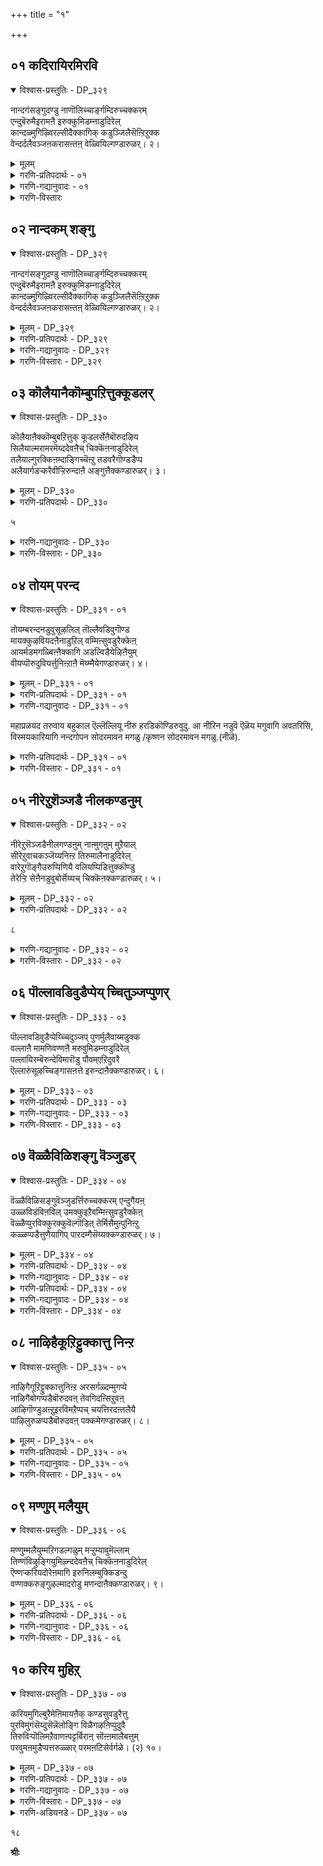 +++
title = "१"

+++

## ०१ कदिरायिरमिरवि
<details open><summary>विश्वास-प्रस्तुतिः - DP_३२९</summary>

नान्दगंसङ्गुदण्डु नाणॊलिच्चार्ङ्गम्दिरुच्चक्करम्  
एन्दुबॆरुमैइरामऩै इरुक्कुमिडम्नाडुदिरेल्  
कान्दळ्मुगिऴ्विरल्सीदैक्कागिक् कडुञ्जिलैसॆऩ्ऱिऱुक्क  
वेन्दर्दलैवञ्जऩकरासऩ्तऩ् वेळ्वियिल्गण्डारुळर्। २।
</details>

<details><summary>मूलम्</summary>

कदिरायिरमिरवि कलन्दॆऱित्तालॊत्त नीण् मुडियन्

ऎदिरिऱ् पॆरुमैयिरामनै यिरुक्कुमिडम् नाडुदिरेल्

अदिरुक्कविऱ् पॊरुकोळ् इरणियनाहम् पिळन् दरियाय्,

उदिरमळैन्द कैयोडिरुन्दानै उळ्ळवा कण्डारुळर्
</details>

<details><summary>गरणि-प्रतिपदार्थः - ०१</summary>

कदिर्= \(असङ्ख्यातवाद\) किरणगळुळ्ळ, आयिरम्= साविर, इरवि= सूर्यरुगळु, कलन्दु= ऒट्टिगॆ कूडि, ऎरित्ताल्= ज्वलिसिदरॆ, \(हेगो अदक्कॆ\), ऒत्त \(समनाद\), नीळ्= बहळ उन्नतवाद, मुडियन्= शिरस्सु \(रूप\)वुळ्ळवनू, ऎदिर्= पोटि, इल्= इल्लद,पॆरुमै= हिरिमॆयुळ्ळवनू, आद, इरामनै= रामनन्नू, अवनु, इरुक्कुम्= रिउव, इडम्= स्थळवन्नू, नाडुदिरेल्= हुडुकुविरादरॆ, अदिरुम्= घल्घलिसुव, कऴिल्= कालिन गॆज्जॆगळन्नु, पॊरु= होराडुवन्थ, \(शक्तिपूर्णवाद\), तोळ्=तोळुगळुळ्ळ, इरणियन्= हिरण्यकशिपुविन, आहम्= ऎदॆयन्नु, पिळन्द= सीळिहाकिद, अरि= नरहरि, आय्= आगि, उदिरम्= \(अवन\)रक्तवन्नु, अळैन्द= अळॆद, कैयोडु= कैगळिन्द, इरुन्दानै= इद्दवनन्नु\(आगि\), उळ्ळ= वास्तववागि, आ= आत्मदल्लि \(आश्चर्यपट्टु\), कण्डार्= कण्डुकॊण्डवरु, उळर्= इद्दारॆ.
</details>

<details><summary>गरणि-गद्यानुवादः - ०१</summary>

असङ्ख्यातवाद किरणगळुळ्ळ साविर सूर्यरुगळु ऒट्टिगॆ कूडि ज्वलिसिदरॆ हेगो अदक्कॆ समनाद उन्नतवाद शिरस्सु \(रूप\) वुळ्ळवनू, पोटि\(साटि\)यिल्लद हिरिमॆयुळ्ळवनू आद श्रीरामनन्नू अवनिरुव स्थळवन्नू हुडुकुविरादरॆ, घल्घलिसुव वीरनादद काल्गॆज्जॆगळन्नु होराडुवन्थ शक्तिपूर्णवाद तोळुगळन्नू उळ्ळ हिरण्यकशिपुविन ऎदॆयन्नु बगॆद \(सीळिद\) नरहरियागि अवन रक्तवन्नळॆद कैगळिन्द इद्दवनन्नागि वास्तववागि आत्मदल्लि आश्चर्यदिन्द कण्डुकॊण्डवरु इद्दारॆ.
</details>

<details><summary>गरणि-विस्तारः</summary>

रामनेनु? नरहरियेनु? रामने नरहरि; नरहरिये राम, इब्बरू ऒन्दे. ऎरडु अवतारगळू ऒब्बने भगवन्तनवु. हागॆये ऒन्दॊन्दु अवतारवु ऒब्ब भगवन्तन रूपविशेषवे. भगवन्त ऒब्बने.उळिदवरु अवनन्नु नानारूपगळल्लि कण्डु अरितु हेळुत्तारॆ. ई वेदवाक्यद सत्यवन्नु आऴ्वाररू इल्लि सारिद्दारॆ.

श्रीरामनो अप्रतिम तेजस्वि . साविर सूर्यरु एककालदल्लि तॊळगि बॆळगिदरॆ, अवर तेजस्सिन ऒट्टु राशियॆल्ला श्रीरामन दिव्य तेजस्सिगॆ समनागदु. रमनु शान्तमूर्ति, सत्यपराक्रम. अवनिगॆ साटि दैववे इल्ल. सामान्यर नडुवॆ सामान्यनन्तॆ इद्दु नडॆदुकॊण्डु ,सत्यवाक्यपरिपालनॆ माडुत्ता तन्न हिरिमॆयन्नु शाश्वतवागि नॆलॆगॊळिसिदवनु श्रीराम.

नरहरियादरो महा उग्ररूपि; अष्टे शान्तनू हौदु. दुष्टनाद हिरण्यकशिपुविगॆ उग्रयमस्वरूपिये. अवनन्नु तन्न तॊडॆय मेलॆये इट्टुकॊण्डु तन्न उगुरुगळिन्दले अवन हॊट्टॆ बगॆदु, अवन हुट्टन्नु अडगिसिद कराळ मूर्ति\! आगले भक्तनाद प्रह्लादनिगॆ अभयवन्नित्त महाकृपासिन्धुवू आ नरहरिये.

भगवन्त तेजस्विगळल्लॆल्ला परमतेजस्वि. श्रीरामचन्द्रनन्तॆ. पराक्रमिगळल्लि नरहरियन्तॆ अमॊत पराक्रमि. हीगॆये भगवन्तन ऒन्दॊन्दु अवतारदल्लू ऒन्दॊन्दु गुणद पारम्यवन्नु नावु कण्डुकॊळ्ळलु साध्य.

आऴ्वाररॆन्नुत्तारॆ- “श्रीरामनन्नू, अवनॆल्लिरुवनॆम्बुदन्नू हुडुकुविरेनु? आ रामने हिन्दॊन्दु कालदल्लि स्वयं नरहरियागि हिरण्यकशिपुविन रक्तवन्नु तन्न कैगळिन्दले अळॆदु सूरॆगॊण्डवनु. रामनू नरहरियू ऒन्दे ऎन्दु वास्तववागि कण्डुकॊण्डवरिद्दारॆ. अवरु \(आ भगवन्तनु\) तन्तम्म हृदयदल्लिये नॆलॆसिद्दारॆन्दू प्रत्यक्षवागि, अनुभवपूर्वकवागि कण्डुकॊण्डवरिद्दारॆ. अन्थवर अनुभववन्नू ज्ञानवन्नू अवरन्तॆ नडॆयुत्ता, गळिसिदल्लिये कण्डुकॊळ्ळि
</details>

## ०२ नान्दकम् शङ्गु
<details open><summary>विश्वास-प्रस्तुतिः - DP_३२९</summary>

नान्दगंसङ्गुदण्डु नाणॊलिच्चार्ङ्गम्दिरुच्चक्करम्  
एन्दुबॆरुमैइरामऩै इरुक्कुमिडम्नाडुदिरेल्  
कान्दळ्मुगिऴ्विरल्सीदैक्कागिक् कडुञ्जिलैसॆऩ्ऱिऱुक्क  
वेन्दर्दलैवञ्जऩकरासऩ्तऩ् वेळ्वियिल्गण्डारुळर्। २।
</details>

<details><summary>मूलम् - DP_३२९</summary>

नान्दगंसङ्गुदण्डु नाणॊलिच्चार्ङ्गम्दिरुच्चक्करम्  
एन्दुबॆरुमैइरामऩै इरुक्कुमिडम्नाडुदिरेल्  
कान्दळ्मुगिऴ्विरल्सीदैक्कागिक् कडुञ्जिलैसॆऩ्ऱिऱुक्क  
वेन्दर्दलैवञ्जऩकरासऩ्तऩ् वेळ्वियिल्गण्डारुळर्। २।
</details>

<details><summary>गरणि-प्रतिपदार्थः - DP_३२९</summary>

नान्दकम्= नन्दकवॆम्ब खड्गवन्नू, शङ्गु= पाञ्चजन्यवॆम्ब शङ्खवन्नू, शण्डु= कौमोदकी ऎम्ब गदॆयन्नू, नाण्=बिल्लिन हुरि, ऒलि= ठेङ्कार माडुव, चार्ङ्गम्= शार्ङ्गवॆम्ब बिल्लन्नू, तिरु=श्रेष्ठवाद \(पवित्रवाद\), चक्किरम्= सुदर्शनवॆम्ब चक्रवन्नू, एन्दु= कैयल्लि धरिसिद, पॆरुमै= हिरिमॆयन्नुळ्ळ, इरामनै=रामनन्नु\(अवनु\), इरुक्कुम्= इरुव, इडम्= स्थळवन्नु, नाडुदिर्= हुडुकुविरा, एलस्वागत. कान्दळ् मुहिऴ् =कॆन्दावरॆ मुकुळ\(मॊग्गु\)दन्तॆ, विरल्= माटवाद बॆरळुगळुळ्ळ, शीतैक्काहि= सीतॆगोस्करवागि, वेन्दर्= राजरुगळ, तलैवन्= राजनाद, जनकराजन् तन्= जनक माहाराजन, वेऴ् वियिल्= यज्ञदल्लि, शॆन्ऱु= होगि, कडु=बहळ कष्टकॊडुव, शिलै= बिल्लन्नु, इऴुक्क= मुरियुवुदन्नु \(मुरिदद्दन्नु\), कण्डार्= कण्णारकण्डवरु, उळर्= इद्दारॆ.
</details>

<details><summary>गरणि-गद्यानुवादः - DP_३२९</summary>

नन्दकवॆम्ब खड्गवन्नू पाञ्चजन्यवॆम्ब शङ्खवन्नू कौमोदकी ऎम्ब गदॆयन्नू बिल्लिन हुरि ठेङ्कार माडुव शार्ङ्गवॆम्ब बिल्लन्नू, पवित्रवाद सुदर्शनवॆम्ब चक्रवन्नू कैयल्लि धरिसिद हिरिमॆयन्नुळ्ळ रामनन्नू अवनिरुव स्थळवन्नू हुडुकुविरा? \(निमगॆ\) स्वागत कॆन्दावरॆय मॊग्गिनन्तॆ \(अन्दवाद मत्तु माटवाद\) बॆरळुगळुळ्ळ सीतॆगोस्करवागि, राजर राजनाद जनकमहाराजन यज्ञदल्लि होगि, कडु कष्टकॊडुव बिल्लन्नु मुरिदिद्दन्नु कण्णार कण्डवरु इद्दारॆ.\(2\)
</details>

<details><summary>गरणि-विस्तारः - DP_३२९</summary>

शङ्ख, चक्र,गदॆ मत्तु खड्ग- इवु पञ्चायुधगळु. क्रमवागि पाञ्चजन्य, सुदर्शन, शार्ङ्ग, कौमोदकि, नन्दक- ई हॆसरुगळुळ्ळ पञ्चायुधगळु महाविष्णुविनवु. नारायण ऎम्ब महाविष्णु धरिसिरुव दिव्यायुधगळु इवे.

४

श्रीरामनादरो नररूपि. सामान्य मानवनन्तॆ हुट्टि,बॆळॆदु हागॆये नडॆदुकॊण्ड महाप्रभु राम. अवन आयुधवॆन्दरॆ ऒन्दे बिल्लु. अदक्कागिये अवनन्नु “कोदण्डराम” ऎनुत्तारॆ. श्रीरामनिगॆ एकपत्नियन्तॆ एकायुधवे.

आऴ्वाररु महाविष्णुविन अवतार स्वरूपियाद श्रीआमनन्नु काणुववरिगू अवनिरुव स्थळवन्नु हुडुकुववरिगू सुस्वागत कोरुत्तारॆ. जनक महाराजन यज्ञशालॆयन्नु प्रवेशिसि, अल्लिद्द शिवधनुस्सन्नु श्रीराम मुरिदिद्दन्नु नोडिदवरिद्दारॆ. आद्दरिन्दन असाधारण सामर्थ्यवन्नू अवन विशिष्ट अवतार स्वरूपवन्नू नम्बतक्कद्दे. कण्डवर अनुभववन्नु तिळिदु, अवर उपदेशवन्नु पडॆदु, रामनन्नु कण्डु, सेवॆ माडि कृतार्थरागतक्कद्दु.
</details>

## ०३ कॊलैयानैकॊम्बुपऱित्तुक्कूडलर्
<details open><summary>विश्वास-प्रस्तुतिः - DP_३३०</summary>

कॊलैयाऩैक्कॊम्बुबऱित्तुक् कूडलर्सेऩैबॊरुदऴिय  
सिलैयाल्मरामरमॆय्ददेवऩैच् चिक्कॆऩनाडुदिरेल्  
तलैयाल्गुरक्किऩम्दाङ्गिच्चॆऩ्ऱु तडवरैगॊण्डडैप्प  
अलैयार्गडऱ्करैवीऱ्ऱिरुन्दाऩै अङ्गुत्तैक्कण्डारुळर्। ३।
</details>

<details><summary>मूलम् - DP_३३०</summary>

कॊलैयाऩैक्कॊम्बुबऱित्तुक् कूडलर्सेऩैबॊरुदऴिय  
सिलैयाल्मरामरमॆय्ददेवऩैच् चिक्कॆऩनाडुदिरेल्  
तलैयाल्गुरक्किऩम्दाङ्गिच्चॆऩ्ऱु तडवरैगॊण्डडैप्प  
अलैयार्गडऱ्करैवीऱ्ऱिरुन्दाऩै अङ्गुत्तैक्कण्डारुळर्। ३।
</details>

<details><summary>गरणि-प्रतिपदार्थः - DP_३३०</summary>

कॊलै= कॊल्लुवुदक्कागिये \(नुग्गिबन्द\), यानै= आनॆय कॊम्बु=दन्तगळन्नु, पऱित्तु= मुरिदु हाकि, कूडलर्= कूडबारदवर, शेनै=सेनॆयन्नु, अऴिय= सायुवन्तॆ, पॊरुदु= युद्धमाडि\(होराडि\), शिलैयाल्= बिल्लिनिन्द, मरामरम्=सालवृक्षगळन्नु, ऎय्द= \(बाणवन्नु बिट्टु\) कॆडविद, तेवनै=देवनन्नु, चिक्कॆन= कष्टपट्टु, नाडुदिर्= हुडुकुविरा? एल्= \(निमगॆ\) सुस्वागत, कुरङ्गु= वानरर, इनम्= कुलवॆल्ल, तड= बहळ दॊड्डदाद, अरै= बण्डॆगळन्नु, तलैयाल्= तलॆय मेलॆ, रौङ्गि= हॊत्तु, कॊण्डु= तॆगॆदुकॊण्डु, शॆन्ऱु= होगि, अडैप्प= तुम्बिद\(अडकिद\), अलै= अलॆगळु, आर्= तुम्बिरुव, कडल्= कडलिन, करै= दडदल्लि, वीट्रिरुन्दानै= तङ्गिद्दवनन्नु

अङ्गुत्तै= आ स्थळदल्लिये, कण्डार्= कण्डवरु, उळर्= इद्दारॆ.
</details>

५

<details><summary>गरणि-गद्यानुवादः - DP_३३०</summary>

कॊल्लुवुदक्कागिये नुग्गि बन्द आनॆय दन्तगळन्नु मुरिदु हाकि कूडबारदवराद मल्लर सेनॆयु नाशवागुवन्तॆ होराडि, बिल्लिनिन्द बाणवन्नु बिट्टु सालवृक्षगळन्नु उरुडिसिद देवनन्नु कष्टपट्टु हुडुकुविरा? निमगॆ स्वागत. कपिगळ कुलवॆल्ल दॊड्डदॊड्ड बण्डॆगळन्नु तलॆय मेलॆ हॊत्तु तॆगॆदुकॊण्डु होगि अडकिद, अलॆगळु तुम्बिद कडलिन करॆयल्लि तङ्गिद्दवनन्नु आ स्थळदल्लिये कण्डवरु इद्दारॆ.\(3\)
</details>

<details><summary>गरणि-विस्तारः - DP_३३०</summary>

आनॆय दन्तवन्नु मुरिदद्दू, कूडबारदवराद ऎन्दरॆ कडु शत्रुगळाद मल्लर सेनॆयन्नु निर्मूलगॊळिसिद्दू कृष्णावतारद प्रसङ्गगळु. ऒन्दे बाणदिन्द एळु सालवृक्षगळन्नु हॊडॆदुहाकिद्दु रामावतारद प्रसङ्ग. ऎरडन्नू ऒट्टु माडि हेळिरुवुदर अभिप्राय ऎरडु अवतारगळू ऒब्बने दैवद लीलाविशेषगळु ऎन्दु मनवरिकॆ माडिकॊडुवुदक्कॆ अल्लदॆ, इदन्नु मेलिन्द मेलॆ हेळि मनस्सिनल्लि उळियबहुदाद संशयगळन्नु तॊडॆदुहाकुवुदक्कागि.

प्रसङ्गदल्लि बरुव आनॆ,कुवलयापीड ऎम्बुदु अदो बहळ बलिष्ठवाद रोषद प्राणि. अदक्कॆ शिक्षण कॊट्टद्दु हागॆ. अदर मावटिगनु कंसन आप्तरल्लि ऒब्ब. कंसन आज्ञानुवर्तियागि, कुवलयापीडवन्नु हत्तिहोगि हॆब्बागिलिनल्ले कृष्णन मेलॆ रोषदिन्द अदन्नु नुग्गिसि अवनन्नु कॊन्दुबिडुवुदु उद्देश.आदरॆ अदु सफलवागलिल्ल. अदक्कॆ बदलागि कुवलयापीडवु तन्नदन्तवन्नु कळॆदुकॊण्डु, सत्तितु. मावटिगनिगू अदे गति बन्तु.

मल्लरल्लि मुख्यवादवरु ऐवरु. अवरू कंसन आप्तरु. नुरित मल्लरु.कंसनिन्द प्रेरितरागि, बालकराद बलरामकृष्णर मेलॆ मल्लयुद्धक्कॆ तॊडगि, अवरिब्बरिन्द ऎल्लरू हतरादरु. बाहुबलवन्नु कण्णार कैयार तोरिसि, अप्रतिम वीरनॆन्निसिकॊण्डवनु कृष्ण.

रामनादरो तन्न तोळिन सामर्थ्यवन्नु कैचळकवन्नू तन्न कोदण्डदल्लि तॊट्ट बाणद प्रयोगदिन्द जगत्तिगे विस्मयवन्नुण्टु माडिदनु. ऒन्दु बाणदिन्दले एळु सालवृक्षगळन्नु मुरिदुहाकिदनु.

ई विस्मयकारक सामर्थ्यवन्नु तोरिसतक्क भगवन्तनन्नु अवनिरुव स्थळवन्नू दृढनिश्चयदिन्द श्रद्धाभक्तिगळिन्द कण्डुकॊळ्ळलु आशॆयुळ्ळवरॆल्लरन्नू आऴ्वाररु स्वागतिसुत्तारॆ.

अडगलारद, भोर्गरॆयुव अलॆगळुळ्ळ कडलन्नु अडगिसलॆन्दु

६

श्रीरामनु आ कडल करॆयल्ले मूरुदिनगळ काल दर्भशयन माडिद बळिक,नम्रनागि बन्द समुद्रराजन प्रार्थनॆयन्तॆ, कपिगळिन्द समुद्रक्कॆ सेतुवॆ कट्टिसिद अद्भुतकारियॆनिसिद. आ स्थळदल्ले, रामनन्नु कण्डवरु इद्दारॆ\! ऎन्द बळिक,अवर मातन्नु नम्बबेकु. अदरन्तॆ नडॆदुकॊळ्ळबेकु. हीगॆ, भगवन्तन दिव्यसन्दर्शन तप्पदॆ लभिसुवुदु.
</details>

## ०४  तोयम् परन्द

<details open><summary>विश्वास-प्रस्तुतिः - DP_३३१ - ०१</summary>

तोयम्बरन्दनडुवुसूऴलिल् तॊल्लैवडिवुगॊण्ड  
मायक्कुऴवियदऩैनाडुऱिल् वम्मिऩ्सुवडुरैक्केऩ्  
आयर्मडमगळ्बिऩ्ऩैक्कागि अडल्विडैयेऴिऩैयुम्  
वीयप्पॊरुदुवियर्त्तुनिऩ्ऱाऩै मॆय्म्मैयेगण्डारुळर्। ४।
</details>

<details><summary>मूलम् - DP_३३१ - ०१</summary>

तोयम्बरन्दनडुवुसूऴलिल् तॊल्लैवडिवुगॊण्ड  
मायक्कुऴवियदऩैनाडुऱिल् वम्मिऩ्सुवडुरैक्केऩ्  
आयर्मडमगळ्बिऩ्ऩैक्कागि अडल्विडैयेऴिऩैयुम्  
वीयप्पॊरुदुवियर्त्तुनिऩ्ऱाऩै मॆय्म्मैयेगण्डारुळर्। ४।
</details>

<details><summary>गरणि-प्रतिपदार्थः - DP_३३१ - ०१</summary>

तॊल्लै= बहु पुरातनकालदल्लि, परन्द= ऎल्लॆल्लियू हरडिरुव, तोयम्= नीरिन, नडुवु= नडुवॆ, शूऴविल्= अवतारदल्लि,वडिवुकॊण्ड= रूपवॆत्तिद, मायम्= विस्मयकारियाद, कुऴवि= शिशुवाद, अदनै= अदन्नु, नाडुऱिल्= हुडुकुविरादरॆ, वम्मीन्= बन्निरि; शुवडु= उपायवन्नु, गुरुतन्नु, उरैक्केन्= हेळुत्तेनॆ. अयर्= गोवळर, मडम्= चॆलुवॆयाद, महळ्= मगळाद, पिन्नैक्कू= नप्पिन्नैतायि\(सत्यळिगागि\) आहि=आगि, अडल्= बलिष्ठवाद, विडै= वृषभगळु, एऴिनैयुम्=एळन्नू, वीय=अळॆयुवन्तॆ, पॊरुदु=होराडि, वियर्त्तु= बॆवरि, निन्ऱानै= निन्तवनन्नु, मॆय् म्मैयो= सत्यवगिये, कण्डार्=नोडिदवरु, उळर्=इद्दारॆ.
</details>

<details><summary>गरणि-गद्यानुवादः - DP_३३१ - ०१</summary>

बहु पुरातनकालदल्लि ऎल्लॆल्लियू हरडिरुव नीरिन नडुवॆ अवतरिसि रूपवॆत्तिद विस्मयकारियाद शिशुवन्नु हुडुकुविरादरॆ बन्निरि;उपायवन्नु \(गुरुतन्नु\)हेळुत्तेनॆ. चॆलुवॆयाद गोवळर मगळाद सत्यळिगागि \(नप्पिन्नैरायि\) बलिष्ठवाद एळु वृषभगळन्नू अळियुवन्तॆ होराडि बॆवॆतु निन्तिरुववनन्नु निश्चयवागियू कण्डवरिद्दारॆ.\(4\)
</details>

महाप्रळयद तरुवाय बहुकाल ऎल्लॆल्लियू नीरु हरडिकॊण्डिरुवुदु. आ नीरिन नडुवॆ ऎळॆय मगुवागि अवतरिसि, विस्मयकारियागि नन्दगोपन सोदरमावन मगळु /कृष्णन सोदरमावन मगळु.\(नीळॆ\).

<details><summary>गरणि-प्रतिपदार्थः - DP_३३१ - ०१</summary>

श्रीभूदेवि मनोहरः- \(निळा\) आदरॆ सत्राजिताख्यन मगळु सत्यॆ- सत्यभाम \(आण्डाळ्\) कृष्णन पत्नियरल्लि अष्टमहिषिगळु हॆच्चॆन्दू अदरल्लू भक्तरूपा=रुक्मिणि. प्रेम-सत्यभामॆ इब्बरे हॆच्चॆन्दु भागवतदल्लि विदित. आदरॆ उत्तर भारतदल्लि राधाकृष्णरन्ने \(............\) अन्नुत्तारॆ.
</details>

<details><summary>गरणि-विस्तारः - DP_३३१ - ०१</summary>

७

आलद ऎलॆय मेलॆ मलगिरुववनु भगवन्त. सृष्टियॆल्लवन्नू लयगॊळिसिद बळिकवू उळियुववनु अवनॊब्बने. अवने सत्या. अवने शाश्वत. अवने अनन्त. अवने सर्वशक्त. याव समयदल्लि \(याव रूपबेकॆन्दरॆ अदन्नु धरिसबल्ल\) अवताररूपियागबल्ल. आ भगवन्तन ऎल्ल अवतारगळ उद्देशवू ऒन्दे. दुष्तशिक्षण, शिष्ट रक्षण भूभार हरण.

आऴ्वाररु हेळुत्तारॆ- “अनन्तनू शाश्वतवू आद स्वामियन्नु हुडुकुववरे, इल्लि बन्नि. निमगॆ ऒन्दु उपायवन्नु तिळिसुत्तेनॆ. अदन्नु गमनदल्लिट्टुकॊण्डु नीवु नडॆदिरादरॆ, निम्म गुरियन्नु मुट्टुवुदरल्लि सन्देहविल्ल. भगवन्तनन्नु ऒन्दल्ल ऒन्दु अवतार रूपदल्लि कण्डवरिद्दारॆ. अवन लीलाविनोदगळन्नु कण्णार कण्डु नलिदाडिदवरिद्दारॆ. अवर दारियन्नु नीवू हिडिदिरदरॆ, निमगू आ शाश्वतन दर्शन लभिसुवुदु.” भगवन्तनिगागि कातुरगॊण्डरॆ, अवनु तप्पदॆ लभिसुवनु.

श्रीकृष्णनु एळु गूळिगळ ऎदुरु ऒब्बने निन्तु, होराडि, अवुगळन्नु पळगिसि, बिगिदु, अदर वीर्यशुल्कवाद “सत्यॆ” ऎम्ब चॆलुवॆयन्नु मदुवॆयादनु. आ परि होराडुवाग भगवन्त बहळवागि बॆवतु निन्तनल्ला ऎम्ब कोमल अनुकम्पवन्नु आऴ्वाररु इल्लि व्यक्तपडिसुत्तारॆ.
</details>

## ०५  नीरेऱुशॆञ्जडै नीलकण्डनुम्

<details open><summary>विश्वास-प्रस्तुतिः - DP_३३२ - ०२</summary>

नीरेऱुसॆञ्जडैनीलगण्डऩुम् नाऩ्मुगऩुम् मुऱैयाल्  
सीरेऱुवाचकञ्जॆय्यनिऩ्ऱ तिरुमालैनाडुदिरेल्  
वारेऱुगॊङ्गैउरुप्पिणियै वलियप्पिडित्तुक्कॊण्डु  
तेरेऱ्ऱि सेऩैनडुवुबोर्सॆय्यच् चिक्कॆऩक्कण्डारुळर्। ५।
</details>

<details><summary>मूलम् - DP_३३२ - ०२</summary>

नीरेऱुसॆञ्जडैनीलगण्डऩुम् नाऩ्मुगऩुम् मुऱैयाल्  
सीरेऱुवाचकञ्जॆय्यनिऩ्ऱ तिरुमालैनाडुदिरेल्  
वारेऱुगॊङ्गैउरुप्पिणियै वलियप्पिडित्तुक्कॊण्डु  
तेरेऱ्ऱि सेऩैनडुवुबोर्सॆय्यच् चिक्कॆऩक्कण्डारुळर्। ५।
</details>

<details><summary>गरणि-प्रतिपदार्थः - DP_३३२ - ०२</summary>

नीर्= \(भगवन्तन श्रीपादतीर्थवाद\) गङ्गॆयन्नु, एऱु=एरिसिकॊण्डिरुव, शॆम्= कॆम्पाद, जडै= जडॆयुळ्ळ, नीलकण्दनुम्= नीलकण्ट्अनाद परशिवनू, नान्मुहनुम्= नाल्मुखनू, मुऱैयाल्= तन्तम्म सम्बन्धवन्नरितवरागि, शीर्= उत्कृष्टवाद, एयि= एरुकण्ठदिन्द, वाशकं= स्तोत्रवन्नु

शॆय्य=माडुवन्तॆ, निन्ऱ= निन्तिरुव, तिरुमालै= लक्ष्मीपतियन्नु, नाडुदिर्= हुडुकुत्तिरुविरा?, एल्= स्वागत, वार्= कुप्पसवन्नु एऱु= बिगिसिरुव, कॊङ्गै= स्तनगळवळाद, उरुपिणियै= रुक्मिणीयन्नु, वलिय= बलवन्तदिन्द, पिडित्तुक्कॊण्डु= हिडिदॆत्तिकॊण्डु, शेर्= रथवन्नु, एट्रि= हत्तिसिकॊण्डु, शेनै= सेनॆय, नडुवु=नडुवॆ, पोर्= युद्धवन्नु, शॆय्य=माडुत्तिरुवाग, चिक्कन=दृढवागि, कण्डार्= कण्डवरु, उळर्=इद्दारॆ.
</details>

८

<details><summary>गरणि-गद्यानुवादः - DP_३३२ - ०२</summary>

गङ्गॆयन्नु एरिसिरुव कॆञ्जड्य नीलकण्ठनाद परशिवनू, नाल्मुखनू तन्तम्मा सम्बन्धवन्नरितवनागि, उत्कृष्टवाद एरुकण्ठदिन्द स्तोत्रमाडुव हागॆ निन्तिरुव लक्ष्मीपतियन्नु हुडुकुत्तिरुविरा? निमगॆ स्वागत. कुप्पसवन्नु बिगिदिरुव स्तनगळ रुक्मिणियन्नु बलवन्तदिन्द हिडिदॆत्तिकॊण्डु रथवन्नु हत्तिसिकॊण्डु सेनॆय नडुवॆ युद्धवन्नु माडुत्तिरुवाग दृढरागि कन्दवरु इद्दारॆ.
</details>

<details><summary>गरणि-विस्तारः - DP_३३२ - ०२</summary>

गङ्गॆयन्नु तन्न जडॆयल्लि कट्टिहाकिद्दरिन्द महॆश्वरनिगॆ “गङ्गाधर” ऎम्ब हॆसरागिदॆ. भगीरथन प्रार्थनॆयन्तॆ बहुरभसदिन्द भूमिगॆ इळियुत्तिद्द देवगङ्गॆयन्नु तदॆदिडुव समर्थ्य महॆश्वरनिगॆ ऒब्बनिगे साध्यवॆन्दु इदरिन्द विदितवायितु. समुद्रमथनदल्लि उद्भविसिद भयङ्करवाद हालाहलवॆम्ब विषवन्नु अदु हरडदन्तॆ, ताने नुङ्गिबिट्टवनु महेश्वरनु. आ विषवु हॊट्टॆगॆ सेरदॆ महेश्वरन कण्ठदल्ले निन्तितु. आद्दरिन्द महेश्वरनु “नीलकण्ठ” \(विषकण्ठ\) नॆन्निसिकॊण्डनु.

ब्रह्मनिगॆ नाल्कु मुखगळु. आद्दरिन्द ब्रह्मनन्नु “चतुर्मुख” ऎन्दू “नाल्मुख”ऎन्दू हॆसरागिदॆ.

लक्ष्मीपतियाद नारायणने परमपुरुषनॆन्दू “परम”नॆन्दू, आद्दरिन्द अवनन्नु “शेषि”यन्दू, उळिद ऎल्लरू “शेष”रॆन्दू हेळुवुदु ऒन्दु तात्त्विक धाटि. इदे “शेष-शेषी” भाव ऎम्बुदु. श्रीमन्नारायणने शाश्वतवादवनु, अवनन्नु मिक्कॆल्लरू आश्रयिसबेकु. ई कारणदिन्द ब्रह्मनू, महेश्वरनू नारायणनन्नू एरुकण्ठदिन्द हॊगळुवुदु.

तात्विकर दृष्टियल्लि हयग्रीव, चतुर्मुख ब्रह्मरू अवतारगळल्ल-नित्य-तत्वान्वॆषणॆगळिगॆ अवर करणॆ ऒदगलु तत्वदल्लि निश्चलतॆ ऒदगि, परतत्त्ववु-दर्शनदल्लि दृढगॊळ्ळबहुदु. \(हयशिरोपाख्यान-नाथमुनिगळ प्रवचन\)

इल्लि कृष्णन वृत्तान्त बन्दिदॆ. शिशुपालनिगॆ रुक्मिणीयन्नु कॊट्टु मदुवॆ माडबेकॆन्दु ऎल्लवू सिद्धवागि, रुक्मिणि तन्न कुलदैवद पूजॆगॆन्दु ऊरहॊरगिन देवालयक्कॆ बन्दु, अल्लिन्द हॊरक्कॆ हॊरटाग बलात्कारवागि अवळन्नु कृष्णनु तन्न रथदल्लि कुळ्ळिरिसिकॊण्डु वेगवागि हॊरटनु. दारियल्लि अवन रथवन्नु अड्डगट्टि युद्धक्कॆ निन्त दॊड्ड

९

शत्रु सैन्यवन्नु कृष्णनॊब्बनॆ ऎदुरिसि होराडिदनु. अवन सामर्थ्यवन्नु कण्णारॆ कण्डवरिद्दारॆ ऎन्नुत्तारॆ आऴ्वाररु. इतररू अवर मार्गवन्नु अनुसरिसि नडॆदु कृतार्थरागबेकॆम्बुदे आऴ्वारर आशय.
</details>

## ०६  पॊल्लावडिवुडैप्पेय् च्चितुञ्जप्पुणर्

<details open><summary>विश्वास-प्रस्तुतिः - DP_३३३ - ०३</summary>

पॊल्लावडिवुडैप्पेय्च्चिदुञ्जप् पुणर्मुलैवाय्मडुक्क  
वल्लाऩै मामणिवण्णऩै मरुवुमिडम्नाडुदिरेल्  
पल्लायिरम्बॆरुन्देविमारॊडु पौवम्एऱिदुवरै  
ऎल्लारुंसूऴच्चिङ्गासऩत्ते इरुन्दाऩैक्कण्डारुळर्। ६।
</details>

<details><summary>मूलम् - DP_३३३ - ०३</summary>

पॊल्लावडिवुडैप्पेय्च्चिदुञ्जप् पुणर्मुलैवाय्मडुक्क  
वल्लाऩै मामणिवण्णऩै मरुवुमिडम्नाडुदिरेल्  
पल्लायिरम्बॆरुन्देविमारॊडु पौवम्एऱिदुवरै  
ऎल्लारुंसूऴच्चिङ्गासऩत्ते इरुन्दाऩैक्कण्डारुळर्। ६।
</details>

<details><summary>गरणि-प्रतिपदार्थः - DP_३३३ - ०३</summary>

पॊल्ला= कॆट्ट \(दुष्ट\) वडिवु= रूपवन्नु, उडै= उळ्ळ, पेय् च्चि= राक्षसियु, तुञ्ज= मडियुवन्तॆ, पुणर्= माडुवुदक्कागि, मुलै= \(अवळ\)मॊलॆगॆ, वाय्=बायि हच्चि, मडुक्कवल्लानै=\(हालु\) कुडियबल्लवनन्नु, मा= अद्वितीयवाद, मणि=इन्द्रनीलमणिय, वण्णनै=बण्णदवनन्नु, मरुवुम्= अवनॊडनॆ ऒन्दागुव\(अवनन्नु सेरुव\), इडम्= स्थळवन्नु, नाडुदिर्= हुडुकुविरा? एल्= \(निमगॆ\)स्वागत, पल्= हलवु, आयिरम्=साविर, पॆरु= हिरिमॆय, देव्मारोडु= देवियरॊडनॆ, पौव= समुद्रवु, ऎऱि= बडियुव, तुवरै= द्वारकॆयल्लि, ऎल्लारुम्= अष्टु जनरू, शूऴ= कूडि, ज्ञासनत्ते= सिंहासनद मेलॆ, इरुन्दानै= कुळितिद्दवनन्नु, कण्डार्= कण्डवरु, उळर्= इद्दारॆ.
</details>

<details><summary>गरणि-गद्यानुवादः - DP_३३३ - ०३</summary>

दुष्ट रूपवन्नुळ्ळ राक्षसियु मडियुवन्तॆ माडुवुदक्कागि अवळ मॊलॆगॆ बायिहच्चि हालु कुडिय बल्लवनन्नु अद्वितीयवाद इन्द्रनीलमणिय बण्णदवनन्नु सेरुव स्थळवन्नु हुडुकुत्तिरुविरा? निमगॆ स्वागत. हलवु साविर सङ्ख्यॆय देवियरॊडनॆ समुद्रवु अप्पळीसुव द्वारकॆयल्लि अष्टु जनरू कूडि सिंहासनद मेलॆ आसीननादवनन्नु कण्डवरु इद्दारॆ.
</details>

<details><summary>गरणि-विस्तारः - DP_३३३ - ०३</summary>

१०

दुष्ट रूपिणियाद राक्षसि पूतनि. अवळू कंसनिन्द प्रेरितळागि बहळ ऎळॆय मक्कळन्नॆल्ला अवक्कॆ विषद हालन्नूडिसि कॊल्लुत्ता बन्दळु. गोकुलदल्लि श्रीकृष्णनन्नु ऎत्तिकॊण्डु हालन्नूडिसलु यत्निसिदाग अवळ मॊलॆगॆ बायिहच्चि विषद हालिनॊडनॆ अवळ प्राणवन्नू हीरिद अद्भुतकारि कृष्ण.

कृष्णन मैबण्ण विशिष्ट रीतियदु. इन्द्रनीलमणिय बण्णद्दु. आद्दरिन्द अवनु “मणिवण्णनु”

नरकासुरनन्नु वधिसिद बळिक अवनु सॆरॆयल्लिट्टिद्द हदिनारु साविर राजपुत्रियरन्नु सॆरॆयिन्द पारुमाडिदनु कृष्ण. आ राजपुत्रियरु तम्मन्नु बन्धनदिन्द बिडिसिदवनन्ने कृतज्ञतॆयिन्द वरिसिदरु. अवरॆल्लरन्नू कृष्णनु द्वारकॆगॆ करॆतन्दु यथोक्तवागि अल्लि मदुवॆयादनु.

द्वारकॆयन्नु समुद्रमध्यदल्लि कट्टिद्दरिन्द, अदन्नु समुद्रद अलॆगळु बिडदॆ अप्पळिसुत्तले इरुत्तवॆ.
</details>

## ०७  वॆळ्ळैविळिशङ्गु वॆञ्जुडर्

<details open><summary>विश्वास-प्रस्तुतिः - DP_३३४ - ०४</summary>

वॆळ्ळैविळिसङ्गुवॆञ्जुडर्त्तिरुच्चक्करम् एन्दुगैयऩ्  
उळ्ळविडंविऩविल् उमक्कुइऱैवम्मिऩ्सुवडुरैक्केऩ्  
वॆळ्ळैप्पुरविक्कुरक्कुवॆल्गॊडित् तेर्मिसैमुऩ्पुनिऩ्ऱु  
कळ्ळप्पडैत्तुणैयागिप् पारदम्गैसॆय्यक्कण्डारुळर्। ७।
</details>

<details><summary>मूलम् - DP_३३४ - ०४</summary>

वॆळ्ळैविळिसङ्गुवॆञ्जुडर्त्तिरुच्चक्करम् एन्दुगैयऩ्  
उळ्ळविडंविऩविल् उमक्कुइऱैवम्मिऩ्सुवडुरैक्केऩ्  
वॆळ्ळैप्पुरविक्कुरक्कुवॆल्गॊडित् तेर्मिसैमुऩ्पुनिऩ्ऱु  
कळ्ळप्पडैत्तुणैयागिप् पारदम्गैसॆय्यक्कण्डारुळर्। ७।
</details>

<details><summary>गरणि-प्रतिपदार्थः - DP_३३४ - ०४</summary>

वॆळ्ळै विळि= बिळुपिनल्लि बिळुपॆन्निसिद, शङ्गु= शङ्खवन्नू, वॆम्=तीक्ष्णवाद, शुडर्= प्रकाशवन्नुळ्ळ, तिरु= पवित्रवाद, चक्करम्= चक्रवन्नु, एन्द= धरिसिरुव, कैयन्= कैयवनाद स्वामियु, उळ्ळ= इरुव, विडम्= स्थळवन्नु, विनविल्= केळुविरादरॆ, वम्मीन्= बन्नि, उमक्कु= निमगॆ, इऱै=उत्तरवन्नू, शुवडु= उपायवन्नू\(गुरुतन्नू\) उरैक्केन्= हेळुत्तेनॆ. वॆळ्ळै= बिळिय बण्णद, पुरवि= कुदुरॆगळन्नू, कुरक्कु= कपिय, वॆल्=बिळिय, कॊडि= ध्वजवन्नू उळ्ळ, तेर्= तेरिन
</details>

<details><summary>गरणि-गद्यानुवादः - DP_३३४ - ०४</summary>

११
</details>

<details><summary>गरणि-प्रतिपदार्थः - DP_३३४ - ०४</summary>

मिशै= मुम्भागदल्लि, मुन्बु= मुन्दुगडॆ निन्ऱु=निन्तुकॊण्डु, तुणै= सहायकनु \(जॊतॆगार\), आहि=आगि, कळ्ळम्=वञ्चनॆ, मोसगळिन्द कूडिद, पडै= सैन्यवुळ्ळ, पारदम्= महाभारत युद्धवन्नु, शॆय्य=नडसुत्तिरुवुदन्नु, कण्डार्= प्रत्यक्षवागि कण्डवरु, उळर्= इद्दारॆ.
</details>

<details><summary>गरणि-गद्यानुवादः - DP_३३४ - ०४</summary>

अच्च बिळुपाद शङ्ख्हवन्नू तीक्ष्णवाद प्रकाशवन्नुळ्ळ पवित्रवाद चक्रवन्नू कैगळल्लि धरिसिरुव स्वामि इरुव स्थळवन्नु केळुविरादरॆ बन्नि. निमगॆ उत्तरवन्नू उपायवन्नू ।\(हॆग्गुरुतन्नु\) हेळुत्तेनॆ. बिळियबण्णद कुदुरॆगळन्नू कपिय लाञ्छनद बिळिय ध्वजवनन्नू उळ्ळ रथद मुम्भागदल्लि मुन्दुगडॆये निन्तुकॊण्डु \(रथिकनिगॆ\)सहायकनागि वञ्चनॆ मोसगळिन्द तुम्बिद सैन्यवुळ्ळ महाभारतयुद्धवन्नु नडसुत्तिरुवुदन्नु प्रत्यक्षवागि कण्डवरु इद्दारॆ.\(7\)
</details>

<details><summary>गरणि-विस्तारः - DP_३३४ - ०४</summary>

“देवरु हेगिद्दानॆ? अवनॆल्लिद्दानॆ” ऎम्बुदु जनर सामान्यवाद प्रश्नॆ. “निम्म प्रश्नॆगळिगॆ उत्तरवन्नू, देवरन्नु कण्डुकॊळ्ळुव उपायवन्नू ऎन्दरॆ हॆग्गुरुतन्नु तिळिसुत्तेनॆ, बन्नि”- हीगॆ आऴ्वाररु अवरन्नु आदरदिन्द करॆयुत्तारॆ. अधर्म नडॆयुव कडॆगलल्लॆल्ला दुष्टरिरुव कडॆगळलॆल्ला अधर्मवन्नु निर्मूल माडुवुदक्कू दुष्टरन्नु निग्रहिसुवुदक्कू सिद्धवागि देवरिद्दानॆ. ऒन्दु कैयल्लि शङ्ख्हवन्नू इन्नॊन्दु कैयल्लि चक्रवन्नू हिडिदु कादु निन्तिद्दानॆ. शङ्खदिन्द दुष्टरिगॆ अधर्मिगळिगॆ ऎच्चरिकॆ कॊडुवुदक्कॆ. चक्रदिन्द अवरन्नु तरिदु हाकुवुदक्कॆ. हीगॆ भगवन्तनन्नु काणलु आगदॆन्दरॆ, महाभारत युद्ध नडॆद कालदल्लि अवनिद्द रीतियन्नु नॆनपिगॆ तन्दुकॊळ्ळबहुदु. आग, बिळिय बण्णद कुदुरॆगळन्नु हूडिद्द, कपिध्वजवन्नु हारिसिद्द अर्जुनन रथद मुम्भागदल्लि मुन्दुगडॆये अवनिगॆ सारथियागि सहायकनागि निन्तु वञ्चनॆ मोसगळिन्द तुम्बिद्द सैन्यवन्नु निर्मूलनगॊळिसि धर्मरक्षणॆ माडिद्दन्नु कण्णार कण्डवरु इद्दारॆ. अवर मातन्नु नम्बि, देवरल्लू नम्बुगॆयिट्टु नडॆदुकॊण्डरॆ, अवनु नमगू निजवागियू बॆम्बल नीडुत्तानॆ. नम्म सङ्कटवन्नु निवारिसुत्तानॆ. कपट वञ्चनॆगळिन्द नम्मन्नु पारु माडुत्तानॆ. इदु सत्य- ऎन्नुत्तारॆ आऴ्वाररु.

१२
</details>

## ०८  नाऴिहैकूऱिट्टुक्कात्तु निन्ऱ

<details open><summary>विश्वास-प्रस्तुतिः - DP_३३५ - ०५</summary>

नाऴिगैगूऱिट्टुक्कात्तुनिऩ्ऱ अरसर्गळ्दम्मुगप्पे  
नाऴिगैबोगप्पडैबॊरुदवऩ् तेवगिदऩ्सिऱुवऩ्  
आऴिगॊण्डुअऩ्ऱुइरविमऱैप्पच् चयत्तिरदऩ्तलैयै  
पाऴिलुरुळप्पडैबॊरुदवऩ् पक्कमेगण्डारुळर्। ८।
</details>

<details><summary>मूलम् - DP_३३५ - ०५</summary>

नाऴिगैगूऱिट्टुक्कात्तुनिऩ्ऱ अरसर्गळ्दम्मुगप्पे  
नाऴिगैबोगप्पडैबॊरुदवऩ् तेवगिदऩ्सिऱुवऩ्  
आऴिगॊण्डुअऩ्ऱुइरविमऱैप्पच् चयत्तिरदऩ्तलैयै  
पाऴिलुरुळप्पडैबॊरुदवऩ् पक्कमेगण्डारुळर्। ८।
</details>

<details><summary>गरणि-प्रतिपदार्थः - DP_३३५ - ०५</summary>

नाऴिहै= कालवन्नु, कूऱु= विभाग, इट्टु= माडिकॊण्डु, कात्तु= कावलागि, निन्ऱ= निन्त, अरशर्हळ् तम्= राजरुगओळ, मुहप्पे= ऎदुरल्लिये, नाऴिहै= हॊत्तु, पोह= होगुवन्तॆ, पडै= तन्न आयुधवन्नु, पॊरुदवन्= जोडिसिदवनू, देवकि तन् =देवकिय, शिऱुवन्=मगनू\(इरुवुदॆल्लि ऎन्दरॆ\), अन्ऱु= आ दिवस, आऴि= चक्रायुधवन्नु, कॊण्डु= ऎत्तिकॊण्डु, इरवि= सूर्यनन्नु, मऱैप्प= मरॆमाडलु, चयत्तिरतन्= जयद्रथन ,तलैयै= तलॆयन्नु, पाऴिल्= स्नानघट्टदल्लि \(नदिय तीरदल्लि\), उरुळ= बीळुवन्तॆ, पडै= आयुधवन्नु, पॊरुदवन्= प्रयोघिसिदवन, पक्कमे= मग्गुलल्ले, कण्डार्= कण्डवरु, उळर्= इद्दारॆ.
</details>

<details><summary>गरणि-गद्यानुवादः - DP_३३५ - ०५</summary>

कालवन्नु विभागमाडिट्टुकॊण्डु कावलागि निन्त राजरुगळ ऎदुरल्लिये हॊत्तु होगुवन्तॆ तन्न आयुधवन्नु जोडिसिदवनू देवकिय मगनू\(इरुवुदॆल्लि ऎन्दरॆ\), आ दिवस चक्रायुधवन्नु ऎत्तिकॊण्डु सूर्यनन्नु मरॆमाडलु, जयद्रथन तलॆयन्नु स्नानघट्टदल्लि\(नदियतीरदल्लि\) बीळुवन्तॆ आयुधवन्नु प्रयोगिसिदवन मग्गुलल्ले कण्डवरु इद्दारॆ.\(8\)
</details>

<details><summary>गरणि-विस्तारः - DP_३३५ - ०५</summary>

महाभारत युद्धद हदिमूरनॆय दिन. अर्जुनन मग अभिमन्यु चक्रव्यूहदल्लि नुग्गि बहळ पराक्रमदिन्द युद्धमाडिद. बळिक हिन्दिरुगि बरुवुदन्नु तिळियदये, हलवारु नुरितवीररिन्द सुत्तुवरियल्पट्टु एकाङ्गियागिये अवनु युद्ध माडुत्ता जयद्रथनिन्द हतनाद दिन अदु. ई विषय अर्जुननिगॆ तडवागि तिळियितु. अन्दु अवनु निवात

१३

कवचरन्नु अडगिसलु बहळ दूर होगलेबेकागित्तु. होगिद्द मगन मरणवार्तॆयन्नु तिळिद कूडले अर्जुननिगॆ बहळ सङ्कटवायितु. कडुकोप बन्तु. आ क्षणदल्लि शपथ माडिबिट्ट, “नन्न मगनन्नु कॊन्दवन तलॆयन्नु नाळॆयदिन सूर्यास्तदॊळगॆ तॆगॆदुबिडुत्तेनॆ. इल्लवादरॆ, अग्निप्रवॆश माडुत्तेनॆ.”इदरिन्द दुर्योधनन कडॆयवरिगॆल्ल सन्तोषवायितु. हेगादरू माडि आ रात्रि मत्तु मरुदिनद सूर्यस्तदवरॆगॆ जयद्रथनन्नु अर्जुननिन्द कापाडिबिट्टरॆ अर्जुन तानागि सायुवनु. इदरिन्द तमगॆ मेलागुवुदुदॆन्दु योचिसिदरु. ऒन्दु आळवाद कन्दकदल्लि जयद्रथनन्नु बच्चिट्टरु. आ रात्रि मत्तु मरुदिनद सञ्जॆयवरॆगॆ कालवन्नु तम्मतम्मल्लि हञ्चिट्टुकॊण्डु द्र्योधनादिगळुक् कावलु निन्तरु. रात्रि कळॆयितु. बॆळकु हरियितु. हागॆये हॊत्तु कळॆयुत्ता बन्तु. अर्जुननिगॆ जयद्रथन सुळिवु सिक्कले इल्ल. आग अवन सारथियू बॆम्बलिगनू आद कृष्णनु ऒन्दु चमत्कारवन्नु नडसिद. तन्न चक्रायुधवन्नु सूर्यनिगॆ अड्डवागि इरिसिद. ऎल्लरिगू सूर्यस्यवादन्तॆये तोरितु. अर्जुननु तन्न शपथवन्नु साधिसलारदॆ अग्निप्रवेशक्कॆ अणिमाडिकॊळ्ळूत्तिद्द. सम्जॆयायितल्ल इन्नु तनगेनु भय ऎन्दु जयद्रथनु तन्न गोप्यस्थळदिन्द अर्जुनन अग्निप्रवॆशवन्नु नोडि नलियलु हॊरक्कॆ बन्द. कूडले कृष्णनु अर्जुननिगॆ आज्ञॆमाडिदनु- “बेग अस्त्रवन्नु तॊडु. जयद्रथन तलॆयन्नु छेदिसुवन्तॆयू अदन्नु हागॆये ऎत्तिकॊण्डु होगुवन्तॆयू नदिय तीरदल्लि सायङ्कालद अर्घ्यवन्नु कॊडलोस्कर सिद्धवागिद्द अवन तन्दॆय बॊगसॆयल्लि अदन्नु हाकुवन्तॆयू अदन्नु अभिमन्त्रिसु.” अर्जुन हागॆये सिद्धनाद कूडले कृष्णनु तन्न चक्रायुधवन्नु हिन्दक्कॆ तॆगॆदुकॊण्डुबिट्टनु. आग सूर्य मुळुगुवुदक्कॆ ऎरडु घळीगॆ उळिदित्तु. ऎल्लरू कण्डु बॆरगादरु. आ वेळॆगॆ अर्जुनन अम्बु जयद्रथन तलॆयन्नु कत्तरिसिकॊण्डु होगि सरियागि अवन तन्दॆय बॊगसॆयल्लि हाकितु. हिन्दुमुन्दु नोडदॆ अदन्नु अवनु कॆळक्कॆ कॆडविदनु. “नन्न मगन तलॆयन्नु यारु नॆलक्कॆ बीळिसुत्तारो अवन तलॆ साविर होळागलि” ऎम्ब अवन मातु अवनिगे फलिसितु. श्रीकृष्णन ई चमत्कारदिन्द अर्जुन उळिदुकॊण्ड. इदु ई पाशुरदल्लि बरुव सन्दर्भद कतॆ.

महाभारतद्दु निज आदरू कोटिसूर्य/सहस्र सूर्यरन्तॆ प्रकाशमानवाद चक्रदिन्द कत्तलायितॆम्बुदु सोजिग. “दैवसङ्कल्प गुप्तगामिनि ऎम्बुदक्कॆ निदर्शन- अभिमन्युविन सावु.

ममप्राणाहि पाण्डवाः ऎम्बुदन्नु नर-नारायणावतारिकरु कृष्नार्जुनरु ऎम्बुदन्नु दृढपडिसिदॆ ई निदर्शन.

आऴ्वाररु हेळुत्तारॆ विस्मयकारक चातुर्यगळन्नु तोरिसुव भगवन्तनन्नु हुडुकुविरादरॆ, अवनु अर्जुनन मग्गुलल्ले इरुवुदन्नु कण्डवरु इद्दारॆ. अवर मार्गवन्नु अनुसरिसि अवरन्तॆ

१४

नीवू भगवन्तनन्नु नोडबल्लिरि.
</details>

## ०९  मण्णुम् मलैयुम्

<details open><summary>विश्वास-प्रस्तुतिः - DP_३३६ - ०६</summary>

मण्णुम्मलैयुम्मऱिगडल्गळुम् मऱ्ऱुम्यावुमॆल्लाम्  
तिण्णंविऴुङ्गियुमिऴ्न्ददेवऩैच् चिक्कॆऩनाडुदिरेल्  
ऎण्णऱ्करियदोरेऩमागि इरुनिलम्बुक्किडन्दु  
वण्णक्करुङ्गुऴल्मादरोडु मणन्दाऩैक्कण्डारुळर्। ९।
</details>

<details><summary>मूलम् - DP_३३६ - ०६</summary>

मण्णुम्मलैयुम्मऱिगडल्गळुम् मऱ्ऱुम्यावुमॆल्लाम्  
तिण्णंविऴुङ्गियुमिऴ्न्ददेवऩैच् चिक्कॆऩनाडुदिरेल्  
ऎण्णऱ्करियदोरेऩमागि इरुनिलम्बुक्किडन्दु  
वण्णक्करुङ्गुऴल्मादरोडु मणन्दाऩैक्कण्डारुळर्। ९।
</details>

<details><summary>गरणि-प्रतिपदार्थः - DP_३३६ - ०६</summary>

मण्णुम्= भूमियन्नु, मलैयुम्= पर्वतगळन्नु, मऱ=कॆळगु मेलागुव, कडल् हळुम्= सागरगळन्नू, मट्रुम्= मत्तु\(मिक्क\), यावुम्= यावयावुदु इदॆयो, ऎल्लाम्=अवॆल्लवन्नू, तिण्णम्=निश्चयवागि, विऴिङ्गि= नुङ्गि हाकि, उमिऴ्न्द= \(समय बन्दाग\) हॊरहाकिद, देवनै= देवनन्नु, चिक्कॆन= दृढवागि, नाडुदिर्= हुडुकुत्तिरुविरा? एल्= स्वागत, ऎण्णऱाक्कू= योचनॆगॆ, अरियदु= असाध्यवाद, ओर्= ऒन्दु, ओनम् आहि= वराहनागि, पुहुन्दु= नीरिनल्लि ऒळहॊक्कु, इरुनिलम्= नीरिनल्लि अडगिरुव विशालवाद भूमियन्नु, इडन्दु= अदर स्थदल्लि इट्टु, वण्णम्=सॊबगिनिन्द कूडिद, करु= कप्पगिरुव, कुऴल्= तलॆगूदलिन, मादरोडु= भूदेवियॊडनॆ, मणन्दानै= लग्नवादवनन्नु, कण्डार्= कण्डवरु, उळर्= इद्दारॆ.
</details>

<details><summary>गरणि-गद्यानुवादः - DP_३३६ - ०६</summary>

भूमियन्नु पर्वतगळन्नु कॆळगुमेलागुव कडलुगळन्नु मत्तुमिक्क एनेनिदॆयो अदॆल्लवन्नु निश्चयवागि नुङ्गिबिट्टु, \(समयवॊदगिदाग\) अवुगळन्नॆल्ला हॊरहाकिद देवरन्नु दृढवागि हुडुकुविरा? निमगॆ स्वागत. योचनॆगॆ असाध्यवाद ऒन्दु वराह रूपवन्नु तळॆदु नीरिनल्लि ऒळहॊक्कु नीरिनल्लि अडगिरुव विशालवाद भूमियन्नु अदर स्थानदल्लिट्टु, सॊबगिन करिय तलॆगूदलिन भूदेवियॊडनॆ लग्नवादवनन्नु कण्डवरु इद्दारॆ.\(9\)
</details>

<details><summary>गरणि-विस्तारः - DP_३३६ - ०६</summary>

देवरु ऎन्थवनु? देवरन्नु नोडबहुदे? ई प्रश्नॆगळिगॆ इल्लि उत्तर दॊरकुत्तदॆ. देवरु अप्रतिम समर्थ. अवनु सृष्टिकर्तनू

१५

हौदु, लयकर्तनू हौ. लयकर्तनागि भूमियन्नु पर्वतगळन्नू भयङ्कर रूपदल्लि कॆळगुमेलागि उरुळुव कडलुगळन्नू मिक्क ऎल्लवन्नू चिक्कदु दॊड्डदु ऎन्नदॆ तानेनुङ्गि बिडुत्तानॆ. ऎल्लवन्नू तन्न हॊट्टॆयल्लि अडकमाडि इट्टुकॊण्डिरुत्तानॆ. आग ऎल्लॆल्लू नीरे नीरागि इरुत्तदॆ. निद्दॆ ऎम्बुदनरियॆ, सुखलेपविल्लॆनगॆ सज्जनर, भक्तर निद्रॆय् परमात्मनिगॆ आरोपित- ऎन्नुवरु. मनुष्यरिगॆ सुषुप्तावस्थॆयल्लि आत्म-परमात्मर एकीकरणवॆन्नुवरु. प्रळयदल्लू मार्कण्डेयरिगॆ दर्शन.इन्तॆन्दु तिळिसुवनु.

बहुकाल आ स्थितिये इरुवुदु. आग देवरु नीरिन मेकॆ सण्ण शिशुविन रूपद तळॆदु आलदॆलॆय मेलॆ मलगि योग निद्रॆयल्लिरुत्तानॆ. अनन्तर, देवरु मत्तॆ सृष्टि माडबेकॆम्ब सङ्कल्प माडुत्तानॆ. आग, भगवन्त तानु अडगिसि इट्टुकॊण्डिरुव समस्तवस्तुगळन्नू मत्तॆ हॊरक्कॆ हाकुत्तानॆ. इदॆल्ल भगवन्तनिगॆ लीलॆ\! इदक्कॆ निदर्शनवो ऎम्बन्तॆ इदॆ भगवन्तन आदिवराह अवतार. यारू ऎणिसलागदन्थ वराहरूपवन्नु भगवन्त तळॆद. हिरण्याक्षनॆम्ब दुष्टराक्षसनन्नु विस्तारवाद ई भूमियन्नु अपहरिसिकॊण्डु नीरिनॊळक्कॆ इळिदु अदरल्लि ऎल्लियो भूमियन्नु अडगिसिबॊट्टनु. आग अवतारवॆत्तिद आदिवराह मूर्ति नीरिनॊळगॆ नुग्गि अडगिकॊण्डिद्द हिरण्याक्षनन्नु कॊन्दु, भूमियन्नु तन्न कोरॆदाडॆगळिन्द ऎत्ति मेलक्कॆ तन्दु मत्तॆ अदर स्थानदल्लि नॆलॆगॊळिसिदनु. ई उपकारवन्नु स्मरिसि भूदेवि भगवन्तन्ने वरिसि मदुवॆयादळु. हागॆ, भगवन्तनन्नु कण्णार कण्डवरिद्दारॆ. अवर मातन्नु नम्बि, दृढभक्तियिन्द देवरन्नु हुडुकिदरॆ देवरु खण्डितवागि काणिसुवनु. इदक्कॆ सन्देहवे इल्ल.
</details>

## १०  करिय मुहिऱ्

<details open><summary>विश्वास-प्रस्तुतिः - DP_३३७ - ०७</summary>

करियमुगिल्बुरैमेऩिमायऩैक् कण्डसुवडुरैत्तु  
पुरविमुगंसॆय्दुसॆन्नॆलोङ्गि विळैगऴऩिप्पुदुवै  
तिरुविऱ्पॊलिमऱैवाणऩ्पट्टर्बिराऩ् सॊऩ्ऩमालैबत्तुम्  
परवुमऩमुडैप्पत्तरुळ्ळार् परमऩटिसेर्वर्गळे। (२) १०।
</details>

<details><summary>मूलम् - DP_३३७ - ०७</summary>

करियमुगिल्बुरैमेऩिमायऩैक् कण्डसुवडुरैत्तु  
पुरविमुगंसॆय्दुसॆन्नॆलोङ्गि विळैगऴऩिप्पुदुवै  
तिरुविऱ्पॊलिमऱैवाणऩ्पट्टर्बिराऩ् सॊऩ्ऩमालैबत्तुम्  
परवुमऩमुडैप्पत्तरुळ्ळार् परमऩटिसेर्वर्गळे। (२) १०।
</details>

<details><summary>गरणि-प्रतिपदार्थः - DP_३३७ - ०७</summary>

करिय= मळॆगालद, मुहिल्= मुगिलिन, पुरै= हागॆ, मेनि= शरीरवुळ्ळ, मायनै= अद्भुतकारियन्नु, कण्ड= प्रत्यक्षवागि नोडिद, शुवडु= हॆग्गुरुतन्नु, उरैत्तु= विवरिसि, पुरवि= कुदुरॆयन्तॆ, मुहं= मुखवन्नु, शॆय्दु= माडिकॊण्डु, शॆन्नॆल्= कॆम्बत्तवु \(पैरु\), ओङ्गि= ऎत्तरवागि, विळै=बॆळॆयुव, कऴनि= गद्दॆगळ, पुदुवै= श्रीविल्लिपुत्तूरिन, तिरुविल्= सौन्दर्य\(ऐश्वर्य\)दल्लि, पॊलि= बॆळगुत्तिरुव, मऱै= वेदविद्यॆय, वाणन्=उद्योग नडसुववराद, पट्टर् पिरान्= हिरियभट्टरु विष्णुचित्तरु\), शॊन्न= हेळिद, मालै=पाशुरमालॆ, पत्तुम्= हत्तन्नू, परवुम्= हरडुव \(प्रचुरपडिसुव\), मनम्= मनस्सन्नु उडै= उळ्ळ, पत्तर्= भक्तरागि, उळ्ळार्= इरुववरु, परमन्= परमन, अडि= पादगळन्नु शेर्वर् हळे= सेरुववरे आगुत्तारॆ.
</details>

<details><summary>गरणि-गद्यानुवादः - DP_३३७ - ०७</summary>

कार्मुगिलिन हागॆ देहकान्तियुळ्ळ अद्भुतकारियन्नु प्रत्यक्षवागि कण्ड हॆग्गॆरुतन्नु विवरिसि, कुदुरॆयन्तॆ मुखमाडिकॊण्डु, कॆम्बत्तद पैरु ऎत्तरवागि बॆळॆयुव गद्दॆगळ श्रीविल्लिपुत्तूरिन सॊबगु सिरियल्लि बॆळगुत्तिरुव वेदविद्यॆय उद्योगनडसुव हिरियभट्टरु हेळिद पाशुरमालॆ हत्तन्नू हरडुव इच्छॆयुळ्ळ भक्तरागिरुववरु परमन अडिगळन्नु सेरुववरे आगुत्तारॆ. \(10\)
</details>

<details><summary>गरणि-विस्तारः - DP_३३७ - ०७</summary>

इदु ई तिरुमॊऴिगॆ फलश्रुति. नीलमेघश्यामनॆन्दु अन्वर्थनामद श्रीकृष्णरूपियाद भगवन्तनु कृष्णावतारदल्लू अवन इतर अवतारगळल्लू विस्मय तरुव, अद्भुत कार्यगळन्नु नडसि जगत्तिगॆ तोरिसिदनल्लवे? अवुगळल्लि ऒन्दॊन्दू भगवन्तनन्नु कण्डुकॊळ्ळुवुदक्कॆ हॆग्गुरुतु इद्दन्तॆ. भगवदवतारगळन्नू अवुगळ हॆग्गळिकॆगळन्नू मेलिन्द मेलॆ स्मरिसुत्ता, हाडुत्ता हॊगळुत्ता बरुवुदरिन्द भगवन्तनल्लि भक्तिबेरूरुवुदु.

भगवन्तनन्नू अवन माळ्कॆयन्नू कण्णार कण्डु नलिदवरु इद्दारॆ. अवन मग्गुलल्ले इद्दु सेवॆ नडसिदवरिद्दारॆ. अवनिन्द ऒत्तासॆपडॆदवरन्तू हेळतीरदष्टु मन्दि. अवरॆल्लरू दृढभक्तरे. अवर मातन्नु नम्बबेकु. नम्बिकॆ हॊरतु दृढवाद भक्तिनॆलॆगॊळ्ळुवुदक्कॆ अवकाशविल्ल.

बेरूरिद नम्बिकॆयिन्द, निच्चळ मनदिन्द, अनन्यभक्तियिन्द देवरन्नु आश्रयिसिदरॆ, देवर सान्निध्य लभिसुवुदु निश्चय. आऴ्वारर हत्तुपाशुरगळल्लि मेलिन अवकशगळॆल्लवू दॊरकुत्तवॆ. आ हत्तु पाशुरगळल्लियू देवरिद्दानॆ. अवनन्नु नोडिदवरिद्दारॆ. अवनन्नु कण्डुकॊण्डवरिद्दारॆ. अवन अद्भुतलीलॆगळन्नु नोडि, तिळिदु, नलिदवरिद्दारॆ-“ ऎन्दु ऒत्तिऒत्ति हेळुवुदरिन्द देवरिद्दानॆ ऎम्बुदरल्लि नम्बिकॆ दृढगॊळ्ळुत्तदॆ.

देवरन्नु कण्ड भक्तरु नडॆद हॆद्दारियन्ने ऒम्मानदिन्द अनुसरिसिदरॆ, नमगू भगवन्तन सन्दर्शन लभिसुवुदरल्लि सन्देहविल्ल. अल्लदॆ, नावु पडॆदुकॊण्ड भगवद्भक्तियन्नु आ मार्गवन्नु इतररल्लि धैर्यवागि हरडबहुदु. इतररन्नू भगवन्तनत्त

१७

नडसबहुदु. पाशुरगळल्लि हॆग्गॆरुतुगळन्नु हेळिरुवुदर उद्देशवे इदु.

कॆम्बत्तद गद्दॆगळ सॊबगिन सिरियिन्द शोभिसुव श्रीविल्लिपुत्तूरिनल्लि स्वामि वटपत्रशायिय नित्यसेवॆ माडुव वेदविद्यॆयन्नु प्रचुरपडिसुव, विनयसम्पन्नराद, हिरिय भट्टराद पॆरियाऴ्वाररु भक्तिपरवशरागि हाडिरुव ई पाशुरमालिकॆयन्नु तिळिदु, हरडुव बक्तरॆल्लरू “परम”न अडिगळन्नु सेरुत्तारॆ. इदे भक्तिय सदाशय. इदे भक्तिय गुरि मत्तु इदे भक्तिय अन्तिम फल.

“कुदुरॆयन्तॆ मुख माडिकॊण्डु” ऎम्बुदक्कॆ “तलॆयन्नु तग्गिसिकॊण्डु” ऎन्दरॆ “नम्रतॆयिन्द कूडि” ऎन्दु अर्थ बरुत्तदॆ.
</details>

<details><summary>गरणि-अडियनडे - DP_३३७ - ०७</summary>

......................... नान्दकम्, कॊलै, तोयम्, नीरेऱु, पॊल्ला, वॆळ्ळै, नाऴिहै, मण् \(अमल्बा\)
</details>

१८

**श्रीः**

